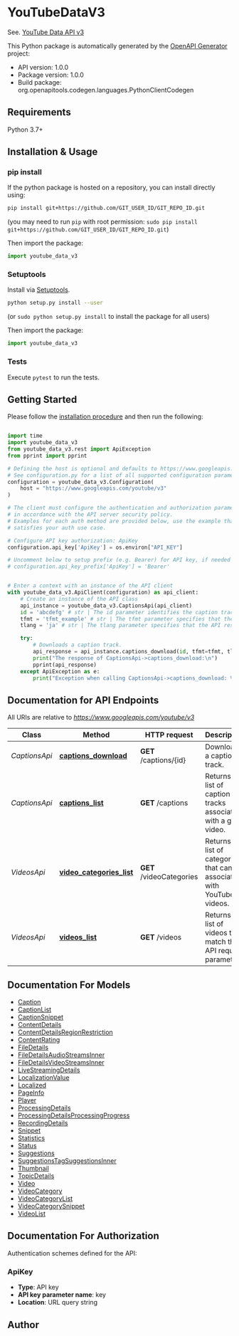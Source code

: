 # YouTubeDataV3

See. [YouTube Data API v3](https://developers.google.com/youtube/v3)

This Python package is automatically generated by the [OpenAPI Generator](https://openapi-generator.tech) project:

- API version: 1.0.0
- Package version: 1.0.0
- Build package: org.openapitools.codegen.languages.PythonClientCodegen

## Requirements

Python 3.7+

## Installation & Usage

### pip install

If the python package is hosted on a repository, you can install directly using:

```sh
pip install git+https://github.com/GIT_USER_ID/GIT_REPO_ID.git
```

(you may need to run `pip` with root permission: `sudo pip install git+https://github.com/GIT_USER_ID/GIT_REPO_ID.git`)

Then import the package:

```python
import youtube_data_v3
```

### Setuptools

Install via [Setuptools](http://pypi.python.org/pypi/setuptools).

```sh
python setup.py install --user
```

(or `sudo python setup.py install` to install the package for all users)

Then import the package:

```python
import youtube_data_v3
```

### Tests

Execute `pytest` to run the tests.

## Getting Started

Please follow the [installation procedure](#installation--usage) and then run the following:

```python

import time
import youtube_data_v3
from youtube_data_v3.rest import ApiException
from pprint import pprint

# Defining the host is optional and defaults to https://www.googleapis.com/youtube/v3
# See configuration.py for a list of all supported configuration parameters.
configuration = youtube_data_v3.Configuration(
    host = "https://www.googleapis.com/youtube/v3"
)

# The client must configure the authentication and authorization parameters
# in accordance with the API server security policy.
# Examples for each auth method are provided below, use the example that
# satisfies your auth use case.

# Configure API key authorization: ApiKey
configuration.api_key['ApiKey'] = os.environ["API_KEY"]

# Uncomment below to setup prefix (e.g. Bearer) for API key, if needed
# configuration.api_key_prefix['ApiKey'] = 'Bearer'


# Enter a context with an instance of the API client
with youtube_data_v3.ApiClient(configuration) as api_client:
    # Create an instance of the API class
    api_instance = youtube_data_v3.CaptionsApi(api_client)
    id = 'abcdefg' # str | The id parameter identifies the caption track that is being retrieved. The value is a caption track ID as identified by the id property in a caption resource.
    tfmt = 'tfmt_example' # str | The tfmt parameter specifies that the caption track should be returned in a specific format. If the parameter is not included in the request, the track is returned in its original format. Supported values are - `sbv` - SubViewer subtitle - `scc` - Scenarist Closed Caption format - `srt` - SubRip subtitle - `ttml` - Timed Text Markup Language caption - `vtt` - Web Video Text Tracks caption (optional)
    tlang = 'ja' # str | The tlang parameter specifies that the API response should return a translation of the specified caption track. The parameter value is an ISO 639-1 two-letter language code that identifies the desired caption language. The translation is generated by using machine translation, such as Google Translate. (optional)

    try:
        # Downloads a caption track.
        api_response = api_instance.captions_download(id, tfmt=tfmt, tlang=tlang)
        print("The response of CaptionsApi->captions_download:\n")
        pprint(api_response)
    except ApiException as e:
        print("Exception when calling CaptionsApi->captions_download: %s\n" % e)
```

## Documentation for API Endpoints

All URIs are relative to *https://www.googleapis.com/youtube/v3*

| Class         | Method                                                               | HTTP request             | Description                                                              |
| ------------- | -------------------------------------------------------------------- | ------------------------ | ------------------------------------------------------------------------ |
| *CaptionsApi* | [**captions_download**](docs/CaptionsApi.md#captions_download)       | **GET** /captions/{id}   | Downloads a caption track.                                               |
| *CaptionsApi* | [**captions_list**](docs/CaptionsApi.md#captions_list)               | **GET** /captions        | Returns a list of caption tracks associated with a given video.          |
| *VideosApi*   | [**video_categories_list**](docs/VideosApi.md#video_categories_list) | **GET** /videoCategories | Returns a list of categories that can be associated with YouTube videos. |
| *VideosApi*   | [**videos_list**](docs/VideosApi.md#videos_list)                     | **GET** /videos          | Returns a list of videos that match the API request parameters.          |

## Documentation For Models

- [Caption](docs/Caption.md)
- [CaptionList](docs/CaptionList.md)
- [CaptionSnippet](docs/CaptionSnippet.md)
- [ContentDetails](docs/ContentDetails.md)
- [ContentDetailsRegionRestriction](docs/ContentDetailsRegionRestriction.md)
- [ContentRating](docs/ContentRating.md)
- [FileDetails](docs/FileDetails.md)
- [FileDetailsAudioStreamsInner](docs/FileDetailsAudioStreamsInner.md)
- [FileDetailsVideoStreamsInner](docs/FileDetailsVideoStreamsInner.md)
- [LiveStreamingDetails](docs/LiveStreamingDetails.md)
- [LocalizationValue](docs/LocalizationValue.md)
- [Localized](docs/Localized.md)
- [PageInfo](docs/PageInfo.md)
- [Player](docs/Player.md)
- [ProcessingDetails](docs/ProcessingDetails.md)
- [ProcessingDetailsProcessingProgress](docs/ProcessingDetailsProcessingProgress.md)
- [RecordingDetails](docs/RecordingDetails.md)
- [Snippet](docs/Snippet.md)
- [Statistics](docs/Statistics.md)
- [Status](docs/Status.md)
- [Suggestions](docs/Suggestions.md)
- [SuggestionsTagSuggestionsInner](docs/SuggestionsTagSuggestionsInner.md)
- [Thumbnail](docs/Thumbnail.md)
- [TopicDetails](docs/TopicDetails.md)
- [Video](docs/Video.md)
- [VideoCategory](docs/VideoCategory.md)
- [VideoCategoryList](docs/VideoCategoryList.md)
- [VideoCategorySnippet](docs/VideoCategorySnippet.md)
- [VideoList](docs/VideoList.md)

<a id="documentation-for-authorization"></a>

## Documentation For Authorization

Authentication schemes defined for the API:
<a id="ApiKey"></a>

### ApiKey

- **Type**: API key
- **API key parameter name**: key
- **Location**: URL query string

## Author
